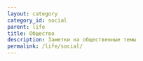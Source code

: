 ```yaml
---
layout: category
category_id: social
parent: life
title: Общество
description: Заметки на общественные темы
permalink: /life/social/
---
```

